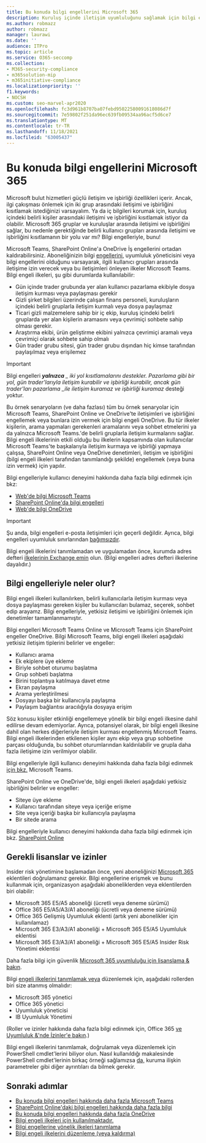 ```yaml
---
title: Bu konuda bilgi engellerini Microsoft 365
description: Kuruluş içinde iletişim uyumluluğunu sağlamak için bilgi engellerini Microsoft Teams iletişim engellerini kullanın.
ms.author: robmazz
author: robmazz
manager: laurawi
ms.date: ''
audience: ITPro
ms.topic: article
ms.service: O365-seccomp
ms.collection:
- M365-security-compliance
- m365solution-mip
- m365initiative-compliance
ms.localizationpriority: ''
f1.keywords:
- NOCSH
ms.custom: seo-marvel-apr2020
ms.openlocfilehash: fc3d961b8707ba07febd95022580091618086d7f
ms.sourcegitcommit: 7e59802f251da96ec639fb09534aa96acf5d6ce7
ms.translationtype: MT
ms.contentlocale: tr-TR
ms.lasthandoff: 11/18/2021
ms.locfileid: "63005437"
---
```

# <a name="learn-about-information-barriers-in-microsoft-365"></a>Bu konuda bilgi engellerini Microsoft 365

Microsoft bulut hizmetleri güçlü iletişim ve işbirliği özellikleri içerir. Ancak, ilgi çakışması önlemek için iki grup arasındaki iletişimi ve işbirliğini kısıtlamak istediğinizi varsayalım. Ya da iç bilgileri korumak için, kuruluş içindeki belirli kişiler arasındaki iletişimi ve işbirliğini kısıtlamak istiyor da olabilir. Microsoft 365 gruplar ve kuruluşlar arasında iletişimi ve işbirliğini sağlar, bu nedenle gerektiğinde belirli kullanıcı grupları arasında iletişimi ve işbirliğini kısıtlamanın bir yolu var mı? Bilgi engelleriyle, bunu!

Microsoft Teams, SharePoint Online'a OneDrive İş engellerini ortadan kaldırabilirsiniz. Aboneliğinizin bilgi [engellerini](#required-licenses-and-permissions), uyumluluk yöneticisini veya bilgi engellerini olduğunu varsayarak, ilgili kullanıcı grupları arasında iletişime izin verecek veya bu iletişimleri önleyen ilkeler Microsoft Teams. Bilgi engeli ilkeleri, şu gibi durumlarda kullanılabilir:

- Gün içinde trader grubunda yer alan kullanıcı pazarlama ekibiyle dosya iletişim kurması veya paylaşması gerekir
- Gizli şirket bilgileri üzerinde çalışan finans personeli, kuruluşların içindeki belirli gruplarla iletişim kurmalı veya dosya paylaşmaz
- Ticari gizli malzemelere sahip bir iç ekip, kuruluş içindeki belirli gruplarda yer alan kişilerin aramasını veya çevrimiçi sohbete sahip olması gerekir.
- Araştırma ekibi, ürün geliştirme ekibini yalnızca çevrimiçi aramalı veya çevrimiçi olarak sohbete sahip olmalı
- Gün trader grubu sitesi, gün trader grubu dışından hiç kimse tarafından paylaşılmaz veya erişilemez

> [!IMPORTANT]
> Bilgi engelleri ***yalnızca** _ iki yol kısıtlamalarını destekler. Pazarlama gibi bir yol, gün trader'larıyla iletişim kurabilir ve işbirliği kurabilir, ancak gün trader'ları pazarlama _*ile iletişim kuramaz ve işbirliği _kuramaz_** desteği yoktur.

Bu örnek senaryoların (ve daha fazlası) tüm bu örnek senaryolar için Microsoft Teams, SharePoint Online ve OneDrive'te iletişimleri ve işbirliğini engellemek veya bunlara izin vermek için bilgi engeli OneDrive. Bu tür ilkeler kişilerin, arama yapmaları gerekenleri aramalarını veya sohbet etmelerini ya da yalnızca Microsoft Teams.'de belirli gruplarla iletişim kurmalarını sağlar. Bilgi engeli ilkelerinin etkili olduğu bu ilkelerin kapsamında olan kullanıcılar Microsoft Teams'te başkalarıyla iletişim kurmaya ve işbirliği yapmaya çalışsa, SharePoint Online veya OneDrive denetimleri, iletişim ve işbirliğini (bilgi engeli ilkeleri tarafından tanımlandığı şekilde) engellemek (veya buna izin vermek) için  yapılır.

Bilgi engelleriyle kullanıcı deneyimi hakkında daha fazla bilgi edinmek için bkz:

- [Web'de bilgi Microsoft Teams](/MicrosoftTeams/information-barriers-in-teams)
- [SharePoint Online'da bilgi engelleri](/sharepoint/information-barriers)
- [Web'de bilgi OneDrive](/onedrive/information-barriers)

> [!IMPORTANT]
> Şu anda, bilgi engelleri e-posta iletişimleri için geçerli değildir. Ayrıca, bilgi engelleri uyumluluk sınırlarından [bağımsızdır](set-up-compliance-boundaries.md).<p> Bilgi engeli ilkelerini tanımlamadan ve uygulamadan önce, kurumda adres defteri [ilkelerinin Exchange emin](/exchange/address-books/address-book-policies/address-book-policies) olun. (Bilgi engelleri adres defteri ilkelerine dayalıdır.)

## <a name="what-happens-with-information-barriers"></a>Bilgi engelleriyle neler olur?

Bilgi engeli ilkeleri kullanılırken, belirli kullanıcılarla iletişim kurması veya dosya paylaşması gereken kişiler bu kullanıcıları bulamaz, seçerek, sohbet edip arayamz. Bilgi engelleriyle, yetkisiz iletişimi ve işbirliğini önlemek için denetimler tamamlanmamıştır.

Bilgi engelleri Microsoft Teams Online ve Microsoft Teams için SharePoint engeller OneDrive. Bilgi Microsoft Teams, bilgi engeli ilkeleri aşağıdaki yetkisiz iletişim tiplerini belirler ve engeller:

- Kullanıcı arama
- Ek ekiplere üye ekleme
- Biriyle sohbet oturumu başlatma
- Grup sohbeti başlatma
- Birini toplantıya katılmaya davet etme
- Ekran paylaşma
- Arama yerleştirilmesi
- Dosyayı başka bir kullanıcıyla paylaşma
- Paylaşım bağlantısı aracılığıyla dosyaya erişim

Söz konusu kişiler etkinliği engellemeye yönelik bir bilgi engeli ilkesine dahil edilirse devam edemiyorlar. Ayrıca, potansiyel olarak, bir bilgi engeli ilkesine dahil olan herkes diğerleriyle iletişim kurması engellenmiş Microsoft Teams. Bilgi engeli ilkelerinden etkilenen kişiler aynı ekip veya grup sohbetine parçası olduğunda, bu sohbet oturumlarından kaldırılabilir ve grupla daha fazla iletişime izin verilmiyor olabilir.

Bilgi engelleriyle ilgili kullanıcı deneyimi hakkında daha fazla bilgi edinmek [için bkz.](/MicrosoftTeams/information-barriers-in-teams) Microsoft Teams.

SharePoint Online ve OneDrive'de, bilgi engeli ilkeleri aşağıdaki yetkisiz işbirliğini belirler ve engeller:

- Siteye üye ekleme
- Kullanıcı tarafından siteye veya içeriğe erişme
- Site veya içeriği başka bir kullanıcıyla paylaşma
- Bir sitede arama

Bilgi engelleriyle kullanıcı deneyimi hakkında daha fazla bilgi edinmek için bkz. [SharePoint Online](/sharepoint/information-barriers)

## <a name="required-licenses-and-permissions"></a>Gerekli lisanslar ve izinler

Insider risk yönetimine başlamadan önce, yeni aboneliğinizi [Microsoft 365](https://www.microsoft.com/microsoft-365/compare-all-microsoft-365-plans) eklentileri doğrulamanız gerekir. Bilgi engellerine erişmek ve bunu kullanmak için, organizasyon aşağıdaki aboneliklerden veya eklentilerden biri olabilir:

- Microsoft 365 E5/A5 aboneliği (ücretli veya deneme sürümü)
- Office 365 E5/A5/A3/A1 aboneliği (ücretli veya deneme sürümü)
- Office 365 Gelişmiş Uyumluluk eklenti (artık yeni abonelikler için kullanılamaz)
- Microsoft 365 E3/A3/A1 aboneliği + Microsoft 365 E5/A5 Uyumluluk eklentisi
- Microsoft 365 E3/A3/A1 aboneliği + Microsoft 365 E5/A5 Insider Risk Yönetimi eklentisi

Daha fazla bilgi için güvenlik [Microsoft 365 uyumluluğu için lisanslama & bakın](/office365/servicedescriptions/microsoft-365-service-descriptions/microsoft-365-tenantlevel-services-licensing-guidance/microsoft-365-security-compliance-licensing-guidance#information-protection).

Bilgi [engeli ilkelerini tanımlamak veya](information-barriers-policies.md) düzenlemek için, aşağıdaki rollerden biri size atanmış olmalıdır:

- Microsoft 365 yönetici
- Office 365 yönetici
- Uyumluluk yöneticisi
- IB Uyumluluk Yönetimi

(Roller ve izinler hakkında daha fazla bilgi edinmek için, Office 365 [ve Uyumluluk &'nde İzinler'e bakın](../security/office-365-security/permissions-in-the-security-and-compliance-center.md).)

Bilgi engeli ilkelerini tanımlamak, doğrulamak veya düzenlemek için PowerShell cmdlet'lerini biliyor olun. Nasıl kullanıldığı makalesinde PowerShell cmdlet'lerinin birkaç örneği sağlamızsa [da,](information-barriers-policies.md) kuruma ilişkin parametreler gibi diğer ayrıntıları da bilmek gerekir.

## <a name="next-steps"></a>Sonraki adımlar

- [Bu konuda bilgi engelleri hakkında daha fazla Microsoft Teams](/MicrosoftTeams/information-barriers-in-teams)
- [SharePoint Online'daki bilgi engelleri hakkında daha fazla bilgi](/sharepoint/information-barriers)
- [Bu konuda bilgi engelleri hakkında daha fazla OneDrive](/onedrive/information-barriers)
- [Bilgi engeli ilkeleri için kullanılmaktadır.](information-barriers-attributes.md)
- [Bilgi engellerine yönelik ilkeleri tanımlama](information-barriers-policies.md)
- [Bilgi engeli ilkelerini düzenleme (veya kaldırma)](information-barriers-edit-segments-policies.md)
